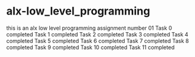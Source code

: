 # alx-low_level_programming
this is an alx low level programming assignment number 01
Task 0 completed
Task 1 completed
Task 2 completed
Task 3 completed
Task 4 completed
Task 5 completed
Task 6 completed
Task 7 completed
Task 8 completed
Task 9 completed
Task 10 completed
Task 11 completed
